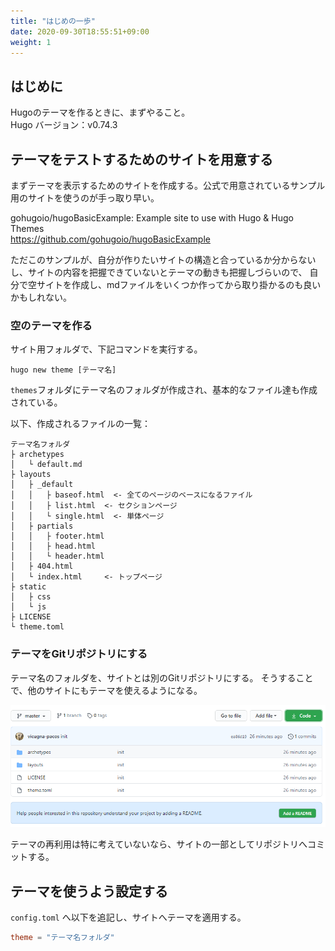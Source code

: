 ```yaml
---
title: "はじめの一歩"
date: 2020-09-30T18:55:51+09:00
weight: 1
---
```


## はじめに
Hugoのテーマを作るときに、まずやること。  
Hugo バージョン：v0.74.3

## テーマをテストするためのサイトを用意する
まずテーマを表示するためのサイトを作成する。公式で用意されているサンプル用のサイトを使うのが手っ取り早い。

gohugoio/hugoBasicExample: Example site to use with Hugo & Hugo Themes  
https://github.com/gohugoio/hugoBasicExample

ただこのサンプルが、自分が作りたいサイトの構造と合っているか分からないし、サイトの内容を把握できていないとテーマの動きも把握しづらいので、
自分で空サイトを作成し、mdファイルをいくつか作ってから取り掛かるのも良いかもしれない。

### 空のテーマを作る
サイト用フォルダで、下記コマンドを実行する。

```
hugo new theme [テーマ名]
```

`themes`フォルダにテーマ名のフォルダが作成され、基本的なファイル達も作成されている。

以下、作成されるファイルの一覧：

    テーマ名フォルダ
    ├ archetypes
    │   └ default.md
    ├ layouts
    │   ├ _default
    │   │   ├ baseof.html  <- 全てのページのベースになるファイル
    │   │   ├ list.html  <- セクションページ
    │   │   └ single.html  <- 単体ページ
    │   ├ partials
    │   │   ├ footer.html
    │   │   ├ head.html
    │   │   └ header.html
    │   ├ 404.html
    │   └ index.html     <- トップページ
    ├ static
    │   ├ css
    │   └ js
    ├ LICENSE
    └ theme.toml

### テーマをGitリポジトリにする
テーマ名のフォルダを、サイトとは別のGitリポジトリにする。
そうすることで、他のサイトにもテーマを使えるようになる。

![](2020-08-26-10-46-24.png)

テーマの再利用は特に考えていないなら、サイトの一部としてリポジトリへコミットする。

## テーマを使うよう設定する
`config.toml` へ以下を追記し、サイトへテーマを適用する。

```toml
theme = "テーマ名フォルダ"
```

